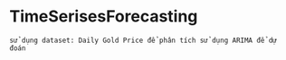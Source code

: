 # TimeSerisesForecasting
    sử dụng dataset: Daily Gold Price để phân tích sử dụng ARIMA để dự đoán
